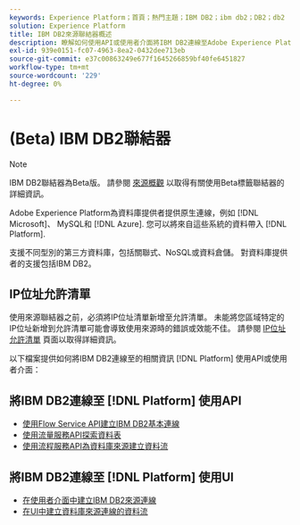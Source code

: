 ```yaml
---
keywords: Experience Platform；首頁；熱門主題；IBM DB2；ibm db2；DB2；db2
solution: Experience Platform
title: IBM DB2來源聯結器概述
description: 瞭解如何使用API或使用者介面將IBM DB2連線至Adobe Experience Platform。
exl-id: 939e0151-fc07-4963-8ea2-0432dee713eb
source-git-commit: e37c00863249e677f1645266859bf40fe6451827
workflow-type: tm+mt
source-wordcount: '229'
ht-degree: 0%

---
```


# (Beta) IBM DB2聯結器

>[!NOTE]
>
>IBM DB2聯結器為Beta版。 請參閱 [來源概觀](../../home.md#terms-and-conditions) 以取得有關使用Beta標籤聯結器的詳細資訊。

Adobe Experience Platform為資料庫提供者提供原生連線，例如 [!DNL Microsoft]、 MySQL和 [!DNL Azure]. 您可以將來自這些系統的資料帶入 [!DNL Platform].

支援不同型別的第三方資料庫，包括關聯式、NoSQL或資料倉儲。 對資料庫提供者的支援包括IBM DB2。

## IP位址允許清單

使用來源聯結器之前，必須將IP位址清單新增至允許清單。 未能將您區域特定的IP位址新增到允許清單可能會導致使用來源時的錯誤或效能不佳。 請參閱 [IP位址允許清單](../../ip-address-allow-list.md) 頁面以取得詳細資訊。

以下檔案提供如何將IBM DB2連線至的相關資訊 [!DNL Platform] 使用API或使用者介面：

## 將IBM DB2連線至 [!DNL Platform] 使用API

- [使用Flow Service API建立IBM DB2基本連線](../../tutorials/api/create/databases/ibm-db2.md)
- [使用流量服務API探索資料表](../../tutorials/api/explore/tabular.md)
- [使用流程服務API為資料庫來源建立資料流](../../tutorials/api/collect/database-nosql.md)

## 將IBM DB2連線至 [!DNL Platform] 使用UI

- [在使用者介面中建立IBM DB2來源連線](../../tutorials/ui/create/databases/ibm-db2.md)
- [在UI中建立資料庫來源連線的資料流](../../tutorials/ui/dataflow/databases.md)
